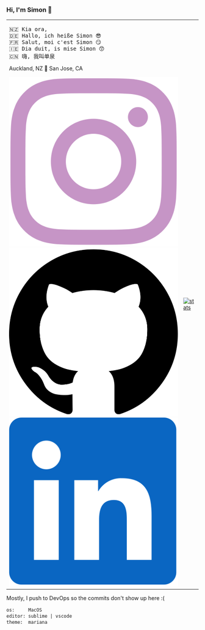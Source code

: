 ### Hi, I'm Simon 👋

<table>
	<tr>
		<td>
<pre>🇳🇿 Kia ora,
🇩🇪 Hallo, ich heiße Simon 😎
🇫🇷 Salut, moi c'est Simon 😏
🇮🇪 Dia duit, is mise Simon 😙
🇨🇳 嗨, 我叫单泉</pre>
			<p>Auckland, NZ 🛫 San Jose, CA</p>
			<a href="https://www.instagram.com/definitely.not_simon">
				<img alt="instagram" src="assets/instagram.svg" />
			</a>
			<a href="https://github.com/mightbesimon">
				<img alt="github" src="assets/github.svg" />
			</a>
			<a href="https://www.linkedin.com/in/mightbesimon">
				<img alt="LinkedIn" src="assets/linkedin.svg" />
			</a>
		</td>
		<td>
			<a href="https://github.com/mightbesimon">
				<img alt="stats" src="https://github-readme-stats.vercel.app/api?username=mightbesimon&show_icons=true&theme=dracula" />
			</a>
		</td>
	</tr>
</table>

Mostly, I push to DevOps so the commits don't show up here :(

```
os:     MacOS
editor: sublime | vscode
theme:  mariana
```
